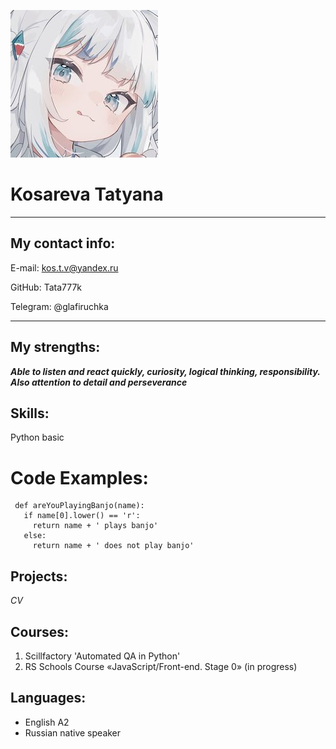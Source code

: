 
![Avatar](https://github.com/Tata777k/rs_school-cv/blob/gh-pages/ava2.jpg) 

# Kosareva Tatyana
***
## My contact info:

E-mail: kos.t.v@yandex.ru

GitHub: Tata777k

Telegram: @glafiruchka
***
## My strengths:

***Able to listen and react quickly, curiosity, logical thinking, responsibility. Also attention to detail and perseverance***

## Skills:

Python basic

# Code Examples:

```
 def areYouPlayingBanjo(name):
   if name[0].lower() == 'r': 
     return name + ' plays banjo'
   else:
     return name + ' does not play banjo'
```    
## Projects:
_CV_

## Courses:

1. Scillfactory 'Automated QA in Python'
2. RS Schools Course «JavaScript/Front-end. Stage 0» (in progress)

## Languages:

* English A2
* Russian native speaker
